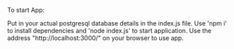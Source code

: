 To start App:

Put in your actual postgresql database details in the index.js file.
Use 'npm i' to install dependencies and 'node index.js' to start application.
Use the address "http://localhost:3000/" on your browser to use app.
